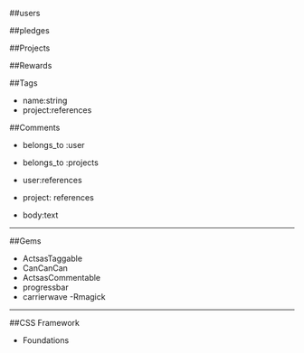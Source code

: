 ##users
<!-- - has_many :projects
- has_many :rewards, through: :pledges
- has_many :pledges
- has_many :comments, through :projects

- name:string
- username:string
- password_digest
- bio:text
- avatar:text -->


##pledges
<!-- - belongs_to :user
- belongs_to :reward

- user:references
- reward:references

- amount:integer -->

##Projects
<!-- - has_many :tags
- has_many :rewards
- belongs_to :category
- has_many :pledges, through: :rewards
- belongs_to :user
- has_many :comments

- name:string
- creator:string
- description:text
- image:text
- deadline:date
- goal:float

- user:references
- category:references -->


##Rewards
<!-- - belongs_to :project
- has_many :pledges

- title
- value:float
- description:text
- estimated_delivery:date
- quantity:integer

- project:refrences 

##Categories
- has_many :projects

- name:string
- description:text
-->
##Tags
- name:string
- project:references

##Comments
- belongs_to :user
- belongs_to :projects
- user:references
- project: references

- body:text

----------------------------------------------------
##Gems

- ActsasTaggable
- CanCanCan
- ActsasCommentable
- progressbar
- carrierwave
-Rmagick


------------------------

##CSS Framework
- Foundations
